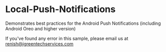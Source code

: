 # Local-Push-Notifications
Demonstrates best practices for the Android Push Notifications (including Android Oreo and higher version)

If you've found any error in this sample, please email us at renish@igreentechservices.com 
